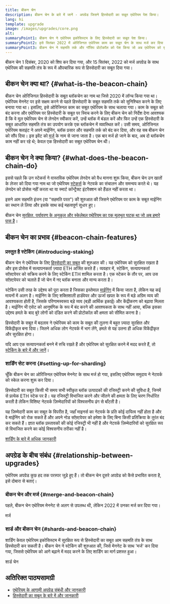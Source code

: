```yaml
---
title: बीकन चेन
description: बीकन चेन के बारे में जानें - अपग्रेड जिसने हिस्सेदारी का सबूत एथेरियम पेश किया।
lang: hi
template: upgrade
image: /images/upgrades/core.png
alt: 
summaryPoint1: बीकन चेन ने एथेरियम इकोसिस्टम के लिए हिस्सेदारी का सबूत पेश किया।
summaryPoint2: इसे सितंबर 2022 में ओरिजिनल एथेरियम काम का सबूत चेन के साथ मर्ज कर दिया गया था।
summaryPoint3: बीकन चेन ने सहमति तर्क और गॉसिप प्रोटोकॉल को पेश किया जो अब एथेरियम को सुरक्षित करता है।
---
```


<UpgradeStatus isShipped dateKey="page-upgrades:page-upgrades-beacon-date">
  बीकन चेन 1 दिसंबर, 2020 को शिप कर दिया गया, और 15 सितंबर, 2022 को मर्ज अपग्रेड के साथ एथेरियम की सहमति तंत्र के रूप में औपचारिक रूप से हिस्सेदारी का सबूत दिया गया।
</UpgradeStatus>

## बीकन चेन क्या था? {#what-is-the-beacon-chain}

बीकन चेन ओरिजिनल हिस्सेदारी के सबूत ब्लॉकचेन का नाम था जिसे 2020 में लॉन्च किया गया था। एथेरियम मेननेट पर इसे सक्षम करने से पहले हिस्सेदारी के सबूत सहमति तर्क को सुनिश्चित करने के लिए बनाया गया था। इसलिए, इसे ओरिजिनल काम का सबूत एथेरियम के साथ चलाया गया। काम के सबूत को बंद करना और एथेरियम पर हिस्सेदारी के सबूत पर स्विच करने के लिए बीकन चेन को निर्देश देना आवश्यक है कि वे मूल एथेरियम चेन से लेनदेन स्वीकार करें, उन्हें ब्लॉक में बंडल करें और फिर उन्हें एक हिस्सेदारी के सबूत आधारित सहमति तंत्र का उपयोग करके एक ब्लॉकचेन में व्यवस्थित करें। उसी समय, ओरिजिनल एथेरियम क्लाइंट ने अपने माईनिंग, ब्लॉक प्रसार और सहमति तर्क को बंद कर दिया, और वह सब बीकन चेन को सौंप दिया। इस इवेंट को [मर्ज](/roadmap/merge/) के नाम से जाना जाता है। एक बार मर्ज हो जाने के बाद, अब दो ब्लॉकचेन काम नहीं कर रहे थे; केवल एक हिस्सेदारी का सबूत एथेरियम चेन थी।

## बीकन चेन ने क्या किया? {#what-does-the-beacon-chain-do}

इससे पहले कि उन स्टेकर्स ने वास्तविक एथेरियम लेनदेन को वैध मानना शुरू किया, बीकन चेन उन खातों के लेजर को दिया गया नाम था जो एथेरियम [स्टेकर्स](/staking/) के नेटवर्क का संचालन और समन्वय करते थे। यह लेनदेन को प्रोसेस नहीं करता था या स्मार्ट कॉन्ट्रैक्ट इंटरैक्शन को हैंडल नहीं करता था।

इसने आम सहमति इंजन (या "सहमति परत") की शुरुआत की जिसने एथेरियम पर काम के सबूत माईनिंग का स्थान ले लिया और इसके साथ कई महत्वपूर्ण सुधार हुए।

बीकन चेन [सुरक्षित, पर्यावरण के अनुकूल और स्केलेबल एथेरियम का एक मूलभूत घटक था जो अब हमारे पास है](/roadmap/vision/)।

## बीकन चेन का प्रभाव {#beacon-chain-features}

### प्रस्तुत है स्टेकिंग {#introducing-staking}

बीकन चेन ने एथेरियम के लिए [हिस्सेदारी का सबूत](/developers/docs/consensus-mechanisms/pos/) की शुरुआत की। यह एथेरियम को सुरक्षित रखता है और इस प्रोसेस में सत्यापनकर्ता ज़्यादा ETH अर्जित करते हैं। व्यवहार में, स्टेकिंग, सत्यापनकर्ता सॉफ़्टवेयर को सक्रिय करने के लिए स्टेकिंग ETH शामिल करता है। एक स्टेकर के तौर पर, आप उस सॉफ़्टवेयर को चलाते हैं जो चेन में नए ब्लॉक बनाता और मान्य करता है।

स्टेकिंग उसी तरह के उद्देश्य को पूरा करता है जिसका इस्तेमाल [माईनिंग](/Developers/docs/mining/) में किया जाता है, लेकिन यह कई मायनों में अलग है। माईनिंग के लिए शक्तिशाली हार्डवेयर और ऊर्जा खपत के रूप में बड़े अग्रिम व्यय की आवश्यकता होती है, जिसके परिणामस्वरूप बड़े व्यय (बड़ी आर्थिक इकाई) और केंद्रीकरण को बढ़ावा मिलता है। माईनिंग भी एसेट को आनुषंगिक के रूप में बंद करने की आवश्यकता के साथ नहीं आया, बल्कि इसका उद्देश्य हमले के बाद बुरे लोगों को दंडित करने की प्रोटोकॉल की क्षमता को सीमित करना है।

हिस्सेदारी के सबूत में बदलाव ने एथेरियम को काम के सबूत की तुलना में बहुत ज़्यादा सुरक्षित और विकेंद्रीकृत बना दिया। जितने अधिक लोग नेटवर्क में भाग लेंगे, हमले से यह उतना ही अधिक विकेंद्रीकृत और सुरक्षित होगा।

<InfoBanner emoji=":money_bag:">
  यदि आप एक सत्यापनकर्ता बनने में रुचि रखते हैं और एथेरियम को सुरक्षित करने में मदद करते हैं, तो <a href="/staking/">स्टेकिंग के बारे में और जानें</a>।
</InfoBanner>

### शार्डिंग सेट करना {#setting-up-for-sharding}

चूँकि बीकन चेन का ओरिजिनल एथेरियम मेननेट के साथ मर्ज हो गया, इसलिए एथेरियम समुदाय ने नेटवर्क को स्केल करना शुरू कर दिया।

हिस्सेदारी का सबूत किसी भी समय सभी स्वीकृत ब्लॉक उत्पादकों की रजिस्ट्री करने की सुविधा है, जिनमें से प्रत्येक ETH स्टेक पर है। यह रजिस्ट्री विभाजित करने और जीतने की क्षमता के लिए चरण निर्धारित करती है लेकिन विशिष्ट नेटवर्क ज़िम्मेदारियों को विश्वसनीय ढंग से बाँटती है।

यह ज़िम्मेदारी काम का सबूत के विपरीत है, जहाँ माइनर्स का नेटवर्क के प्रति कोई दायित्व नहीं होता है और वे माईनिंग को रोक सकते हैं और अपने नोड सॉफ़्‍टवेयर को हमेशा के लिए बिना किसी प्रतिक्रिया के तुरंत बंद कर सकते हैं। ज्ञात ब्लॉक प्रस्तावकों की कोई रजिस्ट्री भी नहीं है और नेटवर्क ज़िम्मेदारियों को सुरक्षित रूप से विभाजित करने का कोई विश्वसनीय तरीका नहीं है।

[शार्डिंग के बारे में अधिक जानकारी](/roadmap/danksharding/)

## अपग्रेड के बीच संबंध {#relationship-between-upgrades}

एथेरियम अपग्रेड कुछ हद तक परस्पर जुड़े हुए हैं। तो बीकन चेन दूसरे अपग्रेड को कैसे प्रभावित करता है, इसे दोबारा से बताएं।

### बीकन चेन और मर्ज {#merge-and-beacon-chain}

पहले, बीकन चेन एथेरियम मेननेट से अलग से उपलब्ध थी, लेकिन 2022 में उनका मर्ज कर दिया गया।

<ButtonLink to="/roadmap/merge/">
  मर्ज
</ButtonLink>

### शार्ड और बीकन चेन {#shards-and-beacon-chain}

शार्डिंग केवल एथेरियम इकोसिस्टम में सुरक्षित रूप से हिस्सेदारी का सबूत आम सहमति तंत्र के साथ हिस्सेदारी कर सकती है। बीकन चेन ने स्टेकिंग की शुरुआत की, जिसे मेननेट के साथ 'मर्ज' कर दिया गया, जिससे एथेरियम को आगे बढ़ाने में मदद करने के लिए शार्डिंग का मार्ग प्रशस्त हुआ।

<ButtonLink to="/roadmap/danksharding/">
  शार्ड चेन
</ButtonLink>

## अतिरिक्त पाठ्यसामग्री

- [एथेरियम के आगामी अपग्रेड संबंधी और जानकारी](/roadmap/vision)
- [हिस्सेदारी का सबूत के बारे में और जानकारी](/developers/docs/consensus-mechanisms/pos)
